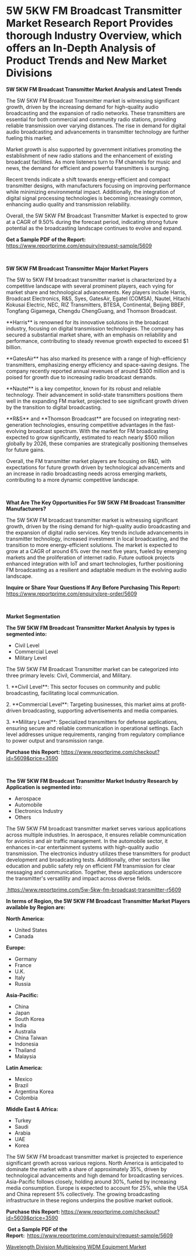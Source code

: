 <p><h1>5W 5KW FM Broadcast Transmitter Market Research Report Provides thorough Industry Overview, which offers an In-Depth Analysis of Product Trends and New Market Divisions</h1></p><p><strong>5W 5KW FM Broadcast Transmitter Market Analysis and Latest Trends</strong></p>
<p><p>The 5W 5KW FM Broadcast Transmitter market is witnessing significant growth, driven by the increasing demand for high-quality audio broadcasting and the expansion of radio networks. These transmitters are essential for both commercial and community radio stations, providing reliable transmission over varying distances. The rise in demand for digital audio broadcasting and advancements in transmitter technology are further fueling this market.</p><p>Market growth is also supported by government initiatives promoting the establishment of new radio stations and the enhancement of existing broadcast facilities. As more listeners turn to FM channels for music and news, the demand for efficient and powerful transmitters is surging.</p><p>Recent trends indicate a shift towards energy-efficient and compact transmitter designs, with manufacturers focusing on improving performance while minimizing environmental impact. Additionally, the integration of digital signal processing technologies is becoming increasingly common, enhancing audio quality and transmission reliability.</p><p>Overall, the 5W 5KW FM Broadcast Transmitter Market is expected to grow at a CAGR of 9.50% during the forecast period, indicating strong future potential as the broadcasting landscape continues to evolve and expand.</p></p>
<p><strong>Get a Sample PDF of the Report:&nbsp;</strong> <a href="https://www.reportprime.com/enquiry/request-sample/5609?utm_campaign=3202&utm_medium=2&utm_source=Github&utm_content=ia&utm_term=19032025&utm_id=5w-5kw-fm-broadcast-transmitter">https://www.reportprime.com/enquiry/request-sample/5609</a></p>
<p>&nbsp;</p>
<p><strong>5W 5KW FM Broadcast Transmitter Major Market Players</strong></p>
<p><p>The 5W to 5KW FM broadcast transmitter market is characterized by a competitive landscape with several prominent players, each vying for market share and technological advancements. Key players include Harris, Broadcast Electronics, R&S, Syes, GatesAir, Egatel (COMSA), Nautel, Hitachi Kokusai Electric, NEC, RIZ Transmitters, BTESA, Continental, Beijing BBEF, Tongfang Gigamega, Chengdu ChengGuang, and Thomson Broadcast.</p><p>**Harris** is renowned for its innovative solutions in the broadcast industry, focusing on digital transmission technologies. The company has secured a substantial market share, with an emphasis on reliability and performance, contributing to steady revenue growth expected to exceed $1 billion.</p><p>**GatesAir** has also marked its presence with a range of high-efficiency transmitters, emphasizing energy efficiency and space-saving designs. The company recently reported annual revenues of around $300 million and is poised for growth due to increasing radio broadcast demands.</p><p>**Nautel** is a key competitor, known for its robust and reliable technology. Their advancement in solid-state transmitters positions them well in the expanding FM market, projected to see significant growth driven by the transition to digital broadcasting.</p><p>**R&S** and **Thomson Broadcast** are focused on integrating next-generation technologies, ensuring competitive advantages in the fast-evolving broadcast spectrum. With the market for FM broadcasting expected to grow significantly, estimated to reach nearly $500 million globally by 2026, these companies are strategically positioning themselves for future gains.</p><p>Overall, the FM transmitter market players are focusing on R&D, with expectations for future growth driven by technological advancements and an increase in radio broadcasting needs across emerging markets, contributing to a more dynamic competitive landscape.</p></p>
<p>&nbsp;</p>
<p><strong>What Are The Key Opportunities For 5W 5KW FM Broadcast Transmitter Manufacturers?</strong></p>
<p><p>The 5W 5KW FM broadcast transmitter market is witnessing significant growth, driven by the rising demand for high-quality audio broadcasting and the expansion of digital radio services. Key trends include advancements in transmitter technology, increased investment in local broadcasting, and the transition to more energy-efficient solutions. The market is expected to grow at a CAGR of around 6% over the next five years, fueled by emerging markets and the proliferation of internet radio. Future outlook projects enhanced integration with IoT and smart technologies, further positioning FM broadcasting as a resilient and adaptable medium in the evolving audio landscape.</p></p>
<p><strong>Inquire or Share Your Questions If Any Before Purchasing This Report:</strong> <a href="https://www.reportprime.com/enquiry/pre-order/5609?utm_campaign=3202&utm_medium=2&utm_source=Github&utm_content=ia&utm_term=19032025&utm_id=5w-5kw-fm-broadcast-transmitter">https://www.reportprime.com/enquiry/pre-order/5609</a></p>
<p>&nbsp;</p>
<p><strong>Market Segmentation</strong></p>
<p><strong>The 5W 5KW FM Broadcast Transmitter Market Analysis by types is segmented into:</strong></p>
<p><ul><li>Civil Level</li><li>Commercial Level</li><li>Military Level</li></ul></p>
<p><p>The 5W 5KW FM Broadcast Transmitter market can be categorized into three primary levels: Civil, Commercial, and Military. </p><p>1. **Civil Level**: This sector focuses on community and public broadcasting, facilitating local communication.  </p><p>2. **Commercial Level**: Targeting businesses, this market aims at profit-driven broadcasting, supporting advertisements and media companies.  </p><p>3. **Military Level**: Specialized transmitters for defense applications, ensuring secure and reliable communication in operational settings. Each level addresses unique requirements, ranging from regulatory compliance to power output and transmission range.</p></p>
<p><strong>Purchase this Report:&nbsp;</strong><a href="https://www.reportprime.com/checkout?id=5609&price=3590&utm_campaign=3202&utm_medium=2&utm_source=Github&utm_content=ia&utm_term=19032025&utm_id=5w-5kw-fm-broadcast-transmitter">https://www.reportprime.com/checkout?id=5609&price=3590</a></p>
<p>&nbsp;</p>
<p><strong>The 5W 5KW FM Broadcast Transmitter Market Industry Research by Application is segmented into:</strong></p>
<p><ul><li>Aerospace</li><li>Automobile</li><li>Electronics Industry</li><li>Others</li></ul></p>
<p><p>The 5W 5KW FM broadcast transmitter market serves various applications across multiple industries. In aerospace, it ensures reliable communication for avionics and air traffic management. In the automobile sector, it enhances in-car entertainment systems with high-quality audio transmission. The electronics industry utilizes these transmitters for product development and broadcasting tests. Additionally, other sectors like education and public safety rely on efficient FM transmission for clear messaging and communication. Together, these applications underscore the transmitter's versatility and impact across diverse fields.</p></p>
<p><a href="https://www.reportprime.com/5w-5kw-fm-broadcast-transmitter-r5609?utm_campaign=3202&utm_medium=2&utm_source=Github&utm_content=ia&utm_term=19032025&utm_id=5w-5kw-fm-broadcast-transmitter">&nbsp;https://www.reportprime.com/5w-5kw-fm-broadcast-transmitter-r5609</a></p>
<p><strong>In terms of Region, the 5W 5KW FM Broadcast Transmitter Market Players available by Region are:</strong></p>
<p>
    <p> <strong> North America: </strong>
        <ul>
            <li>United States</li>
            <li>Canada</li>
        </ul>
        </p> 
    <p> <strong> Europe: </strong>
        <ul>
            <li>Germany</li>
            <li>France</li>
            <li>U.K.</li>
            <li>Italy</li>
            <li>Russia</li>
        </ul>
        </p> 
    <p> <strong> Asia-Pacific: </strong>
        <ul>
            <li>China</li>
            <li>Japan</li>
            <li>South Korea</li>
            <li>India</li>
            <li>Australia</li>
            <li>China Taiwan</li>
            <li>Indonesia</li>
            <li>Thailand</li>
            <li>Malaysia</li>
        </ul>
        </p> 
    <p> <strong> Latin America: </strong>
        <ul>
            <li>Mexico</li>
            <li>Brazil</li>
            <li>Argentina Korea</li>
            <li>Colombia</li>
        </ul>
        </p> 
    <p> <strong> Middle East & Africa: </strong>
        <ul>
            <li>Turkey</li>
            <li>Saudi</li>
            <li>Arabia</li>
            <li>UAE</li>
            <li>Korea</li>
        </ul>
    </p>
    </p>
<p><p>The 5W 5KW FM broadcast transmitter market is projected to experience significant growth across various regions. North America is anticipated to dominate the market with a share of approximately 35%, driven by technological advancements and high demand for broadcasting services. Asia-Pacific follows closely, holding around 30%, fueled by increasing media consumption. Europe is expected to account for 25%, while the USA and China represent 5% collectively. The growing broadcasting infrastructure in these regions underpins the positive market outlook.</p></p>
<p><strong>Purchase this Report: </strong><a href="https://www.reportprime.com/checkout?id=5609&price=3590&utm_campaign=3202&utm_medium=2&utm_source=Github&utm_content=ia&utm_term=19032025&utm_id=5w-5kw-fm-broadcast-transmitter">https://www.reportprime.com/checkout?id=5609&price=3590</a></p>
<p>&nbsp;<strong>Get a Sample PDF of the Report:&nbsp;&nbsp;</strong><a href="https://www.reportprime.com/enquiry/request-sample/5609?utm_campaign=3202&utm_medium=2&utm_source=Github&utm_content=ia&utm_term=19032025&utm_id=5w-5kw-fm-broadcast-transmitter">https://www.reportprime.com/enquiry/request-sample/5609</a></p>
<p><strong></strong></p>
<p><p><a href="https://github.com/rianttegang/Market-Research-Report-List-1/blob/main/wavelength-division-multiplexing-wdm-equipment-market.md?utm_campaign=3202&utm_medium=2&utm_source=Github&utm_content=ia&utm_term=19032025&utm_id=5w-5kw-fm-broadcast-transmitter">Wavelength Division Multiplexing WDM Equipment Market</a></p></p>